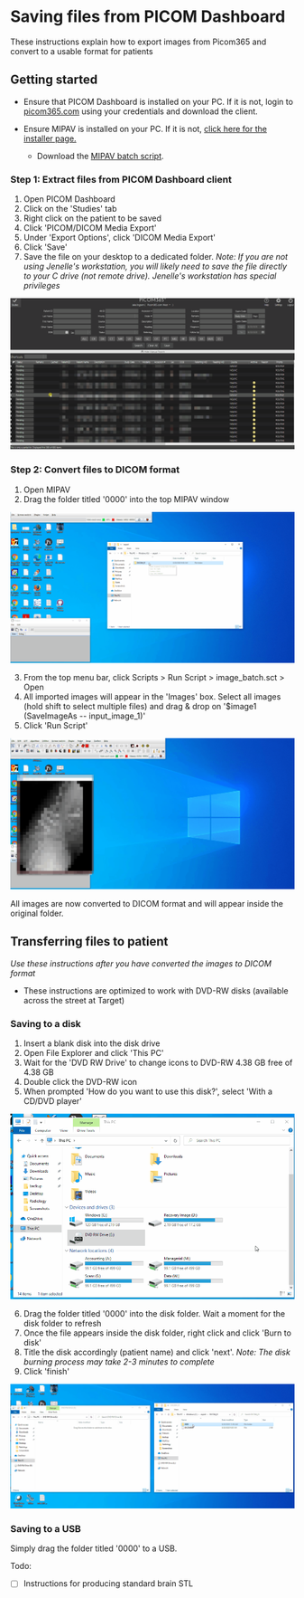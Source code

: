 # Saving files from PICOM Dashboard

These instructions explain how to export images from Picom365 and convert to a usable format for patients

## Getting started

- Ensure that PICOM Dashboard is installed on your PC. If it is not, login to [picom365.com](https://picom365.com) using your credentials and download the client.

- Ensure MIPAV is installed on your PC. If it is not, [click here for the installer page.](https://mipav.cit.nih.gov/download.php)
  - Download the [MIPAV batch script](files/image_batch.sct).

### Step 1: Extract files from PICOM Dashboard client

1. Open PICOM Dashboard
2. Click on the 'Studies' tab
3. Right click on the patient to be saved
4. Click 'PICOM/DICOM Media Export'
5. Under 'Export Options', click 'DICOM Media Export'
6. Click 'Save'
7. Save the file on your desktop to a dedicated folder. *Note: If you are not using Jenelle's workstation, you will likely need to save the file directly to your C drive (not remote drive). Jenelle's workstation has special privileges*

<img src="images/picom_saving.gif" />

### Step 2: Convert files to DICOM format

1. Open MIPAV
2. Drag the folder titled '0000' into the top MIPAV window

<img src="images/dragging_file.gif" />

3. From the top menu bar, click Scripts > Run Script > image_batch.sct > Open
4. All imported images will appear in the 'Images' box. Select all images (hold shift to select multiple files) and drag & drop on '$image1 (SaveImageAs -- input_image_1)'
5. Click 'Run Script'

<img src="images/using_script.gif" />

All images are now converted to DICOM format and will appear inside the original folder.

## Transferring files to patient

*Use these instructions after you have converted the images to DICOM format*

- These instructions are optimized to work with DVD-RW disks (available across the street at Target)

### Saving to a disk

1. Insert a blank disk into the disk drive
2. Open File Explorer and click 'This PC'
3. Wait for the 'DVD RW Drive' to change icons to DVD-RW 4.38 GB free of 4.38 GB
4. Double click the DVD-RW icon
5. When prompted 'How do you want to use this disk?', select 'With a CD/DVD player'

<img src="images/disk_prep.gif" />

6. Drag the folder titled '0000' into the disk folder. Wait a moment for the disk folder to refresh
7. Once the file appears inside the disk folder, right click and click 'Burn to disk'
8. Title the disk accordingly (patient name) and click 'next'. *Note: The disk burning process may take 2-3 minutes to complete*
10. Click 'finish'

<img src="images/disk_burning.gif" />

### Saving to a USB

Simply drag the folder titled '0000' to a USB.


Todo:

- [ ] Instructions for producing standard brain STL
